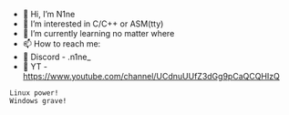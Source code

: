 - 👋 Hi, I’m N1ne
- 👀 I’m interested in C/C++ or ASM(tty)
- 🌱 I’m currently learning no matter where
- 📫 How to reach me:
- 🛜 Discord - .n1ne_
- 🛜 YT - https://www.youtube.com/channel/UCdnuUUfZ3dGg9pCaQCQHIzQ
```
Linux power!
Windows grave!
